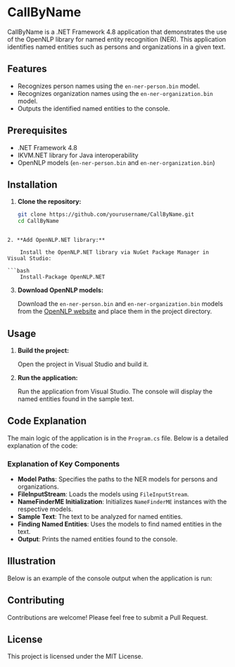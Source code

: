 # CallByName

CallByName is a .NET Framework 4.8 application that demonstrates the use of the OpenNLP library for named entity recognition (NER). This application identifies named entities such as persons and organizations in a given text.

## Features

- Recognizes person names using the `en-ner-person.bin` model.
- Recognizes organization names using the `en-ner-organization.bin` model.
- Outputs the identified named entities to the console.

## Prerequisites

- .NET Framework 4.8
- IKVM.NET library for Java interoperability
- OpenNLP models (`en-ner-person.bin` and `en-ner-organization.bin`)

## Installation

1. **Clone the repository:**

   ```bash
   git clone https://github.com/yourusername/CallByName.git
   cd CallByName
```

2. **Add OpenNLP.NET library:**

    Install the OpenNLP.NET library via NuGet Package Manager in Visual Studio:

```bash
    Install-Package OpenNLP.NET
```

3. **Download OpenNLP models:**

    Download the `en-ner-person.bin` and `en-ner-organization.bin` models from the [OpenNLP website](https://opennlp.apache.org/models.html) and place them in the project directory.

## Usage

1. **Build the project:**

    Open the project in Visual Studio and build it.

2. **Run the application:**

    Run the application from Visual Studio. The console will display the named entities found in the sample text.

## Code Explanation

The main logic of the application is in the `Program.cs` file. Below is a detailed explanation of the code:

### Explanation of Key Components

- **Model Paths**: Specifies the paths to the NER models for persons and organizations.
- **FileInputStream**: Loads the models using `FileInputStream`.
- **NameFinderME Initialization**: Initializes `NameFinderME` instances with the respective models.
- **Sample Text**: The text to be analyzed for named entities.
- **Finding Named Entities**: Uses the models to find named entities in the text.
- **Output**: Prints the named entities found to the console.

## Illustration

Below is an example of the console output when the application is run:

## Contributing

Contributions are welcome! Please feel free to submit a Pull Request.

## License

This project is licensed under the MIT License.